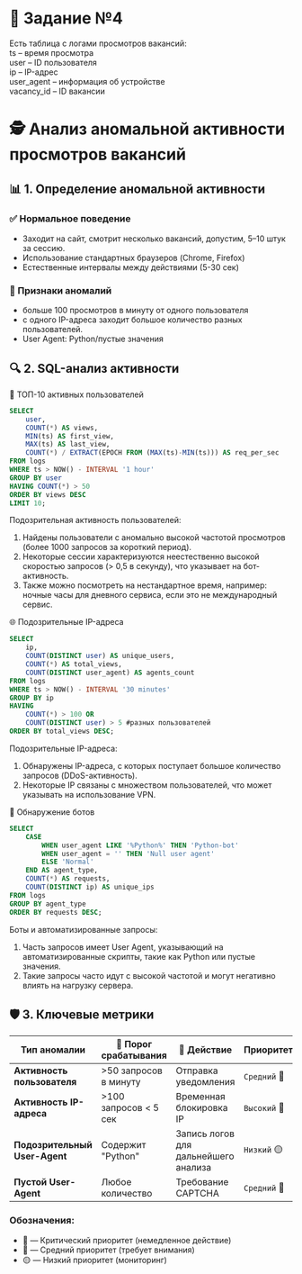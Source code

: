 # 📝 Задание №4

Есть таблица с логами просмотров вакансий:
</br>
ts – время просмотра</br>
user – ID пользователя</br>
ip – IP-адрес</br>
user_agent – информация об устройстве</br>
vacancy_id – ID вакансии

# 🕵️ Анализ аномальной активности просмотров вакансий

## 📊 1. Определение аномальной активности

### ✅ Нормальное поведение

+ Заходит на сайт, смотрит несколько вакансий, допустим, 5–10 штук за сессию.
+ Использование стандартных браузеров (Chrome, Firefox)
+ Естественные интервалы между действиями (5-30 сек)

### 🚨 Признаки аномалий

- больше 100 просмотров в минуту от одного пользователя
- с одного IP-адреса заходит большое количество разных пользователей.
- User Agent: Python/пустые значения

## 🔍 2. SQL-анализ активности

👥 ТОП-10 активных пользователей
```sql
SELECT 
    user,
    COUNT(*) AS views,
    MIN(ts) AS first_view,
    MAX(ts) AS last_view,
    COUNT(*) / EXTRACT(EPOCH FROM (MAX(ts)-MIN(ts))) AS req_per_sec
FROM logs
WHERE ts > NOW() - INTERVAL '1 hour'
GROUP BY user
HAVING COUNT(*) > 50
ORDER BY views DESC
LIMIT 10;
```
Подозрительная активность пользователей:

1. Найдены пользователи с аномально высокой частотой просмотров (более 1000 запросов за короткий период).
2. Некоторые сессии характеризуются неестественно высокой скоростью запросов (> 0,5 в секунду), что указывает на бот-активность.
3. Также можно посмотреть на нестандартное время, например: ночные часы для дневного сервиса, если это не международный сервис.
   
🌐 Подозрительные IP-адреса
```sql
SELECT
    ip,
    COUNT(DISTINCT user) AS unique_users,
    COUNT(*) AS total_views,
    COUNT(DISTINCT user_agent) AS agents_count
FROM logs
WHERE ts > NOW() - INTERVAL '30 minutes'
GROUP BY ip
HAVING 
    COUNT(*) > 100 OR
    COUNT(DISTINCT user) > 5 #разных пользователей
ORDER BY total_views DESC;
```
Подозрительные IP-адреса:

1. Обнаружены IP-адреса, с которых поступает большое количество запросов (DDoS-активность).
2. Некоторые IP связаны с множеством пользователей, что может указывать на использование VPN.

🤖 Обнаружение ботов
```sql
SELECT
    CASE
        WHEN user_agent LIKE '%Python%' THEN 'Python-bot'
        WHEN user_agent = '' THEN 'Null user agent'
        ELSE 'Normal'
    END AS agent_type,
    COUNT(*) AS requests,
    COUNT(DISTINCT ip) AS unique_ips
FROM logs
GROUP BY agent_type
ORDER BY requests DESC;
```
Боты и автоматизированные запросы:

1. Часть запросов имеет User Agent, указывающий на автоматизированные скрипты, такие как Python или пустые значения.
2. Такие запросы часто идут с высокой частотой и могут негативно влиять на нагрузку сервера.
   
## 🛡️ 3. Ключевые метрики

| Тип аномалии               | 🚨 Порог срабатывания      | 🎯 Действие                          | Приоритет          |
|----------------------------|--------------------------|-------------------------------------|--------------------|
| **Активность пользователя** | >50 запросов в минуту    | Отправка уведомления                | `Средний` 📢       |
| **Активность IP-адреса**    | >100 запросов < 5 сек | Временная блокировка IP             | `Высокий` 🔴       |
| **Подозрительный User-Agent** | Содержит "Python"      | Запись логов для дальнейшего анализа | `Низкий` 🟡        |
| **Пустой User-Agent**       | Любое количество        | Требование CAPTCHA                  | `Средний` 📢       |

### Обозначения:
- 🔴 — Критический приоритет (немедленное действие)
- 📢 — Средний приоритет (требует внимания)
- 🟡 — Низкий приоритет (мониторинг)

